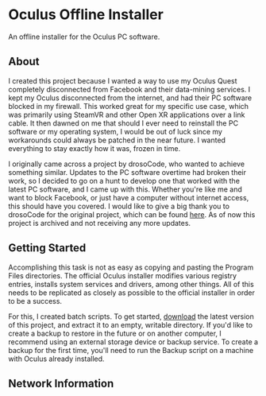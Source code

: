 # Oculus Offline Installer
An offline installer for the Oculus PC software.

## About
I created this project because I wanted a way to use my Oculus Quest completely disconnected from Facebook and their data-mining services. I kept my Oculus disconnected from the internet, and had their PC software blocked in my firewall. This worked great for my specific use case, which was primarily using SteamVR and other Open XR applications over a link cable. It then dawned on me that should I ever need to reinstall the PC software or my operating system, I would be out of luck since my workarounds could always be patched in the near future. I wanted everything to stay exactly how it was, frozen in time.

I originally came across a project by drosoCode, who wanted to achieve something similar. Updates to the PC software overtime had broken their work, so I decided to go on a hunt to develop one that worked with the latest PC software, and I came up with this. Whether you're like me and want to block Facebook, or just have a computer without internet access, this should have you covered. I would like to give a big thank you to drosoCode for the original project, which can be found [here](https://github.com/drosoCode/Offculus). As of now this project is archived and not receiving any more updates.

## Getting Started
Accomplishing this task is not as easy as copying and pasting the Program Files directories. The official Oculus installer modifies various registry entries, installs system services and drivers, among other things. All of this needs to be replicated as closely as possible to the official installer in order to be a success.

For this, I created batch scripts. To get started, [download](https://github.com/Tech-How/Oculus-Offline-Installer/releases) the latest version of this project, and extract it to an empty, writable directory. If you'd like to create a backup to restore in the future or on another computer, I recommend using an external storage device or backup service. To create a backup for the first time, you'll need to run the Backup script on a machine with Oculus already installed.

## Network Information

